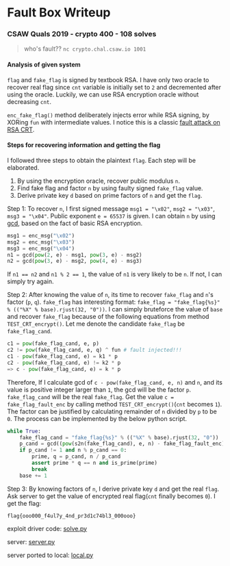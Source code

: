 # Fault Box Writeup

### CSAW Quals 2019 - crypto 400 - 108 solves

> who's fault?? `nc crypto.chal.csaw.io 1001`

#### Analysis of given system

`flag` and `fake_flag` is signed by textbook RSA. I have only two oracle to recover real flag since `cnt` variable is initially set to `2` and decremented after using the oracle. Luckily, we can use RSA encryption oracle without decreasing `cnt`.

`enc_fake_flag()` method deliberately injects error while RSA signing, by XORing `fun` with intermediate values. I notice this is a classic [fault attack on RSA CRT](https://crypto.stackexchange.com/questions/63710/fault-attack-on-rsa-crt).

#### Steps for recovering information and getting the flag

I followed three steps to obtain the plaintext `flag`. Each step will be elaborated.

1. By using the encryption oracle, recover public modulus `n`.
2. Find fake flag and factor `n` by using faulty signed `fake_flag` value.
3. Derive private key `d` based on prime factors of `n` and get the `flag`.

Step 1: To recover `n`, I first signed message `msg1 = "\x02"`, `msg2 = "\x03"`, `msg3 = "\x04"`. Public exponent `e = 65537` is given. I can obtain `n` by using [gcd](https://en.wikipedia.org/wiki/Greatest_common_divisor), based on the fact of basic RSA encryption.

```python
msg1 = enc_msg("\x02")
msg2 = enc_msg("\x03")
msg3 = enc_msg("\x04")
n1 = gcd(pow(2, e) - msg1, pow(3, e) - msg2)
n2 = gcd(pow(3, e) - msg2, pow(4, e) - msg3)
```

If `n1 == n2` and `n1 % 2 == 1`, the value of `n1` is very likely to be `n`. If not, I can simply try again.

Step 2: After knowing the value of `n`, its time to recover `fake_flag` and `n`'s factor (`p`, `q`). `fake_flag` has interesting format: `fake_flag = "fake_flag{%s}" % (("%X" % base).rjust(32, "0"))`. I can simply bruteforce the value of `base` and recover `fake_flag` because of the following equations from method `TEST_CRT_encrypt()`. Let me denote the candidate `fake_flag` be `fake_flag_cand`.

```python
c1 = pow(fake_flag_cand, e, p)
c2 != pow(fake_flag_cand, e, q) ^ fun # fault injected!!!
c1 - pow(fake_flag_cand, e) = k1 * p
c2 - pow(fake_flag_cand, e) != k2 * p
=> c - pow(fake_flag_cand, e) = k * p
```

Therefore, If I calculate gcd of `c - pow(fake_flag_cand, e, n)` and `n`, and its value is positive integer larger than `1`, the gcd will be the factor `p`. `fake_flag_cand` will be the real `fake_flag`. Get the value `c = fake_flag_fault_enc` by calling method `TEST_CRT_encrypt()`(`cnt` becomes `1`). The factor can be justified by calculating remainder of `n` divided by `p` to be `0`. The process can be implemented by the below python script.

```python
while True:
    fake_flag_cand = "fake_flag{%s}" % (("%X" % base).rjust(32, "0"))
    p_cand = gcd((pow(s2n(fake_flag_cand), e, n) - fake_flag_fault_enc) % n, n)
    if p_cand != 1 and n % p_cand == 0:
        prime, q = p_cand, n / p_cand
        assert prime * q == n and is_prime(prime)
        break
    base += 1
```

Step 3: By knowing factors of `n`, I derive private key `d` and get the real `flag`. Ask server to get the value of encrypted real flag(`cnt` finally becomes `0`). I get the flag:

```
flag{ooo000_f4ul7y_4nd_pr3d1c74bl3_000ooo}
```

exploit driver code: [solve.py](solve.py)

server: [server.py](server.py)

server ported to local: [local.py](local.py)